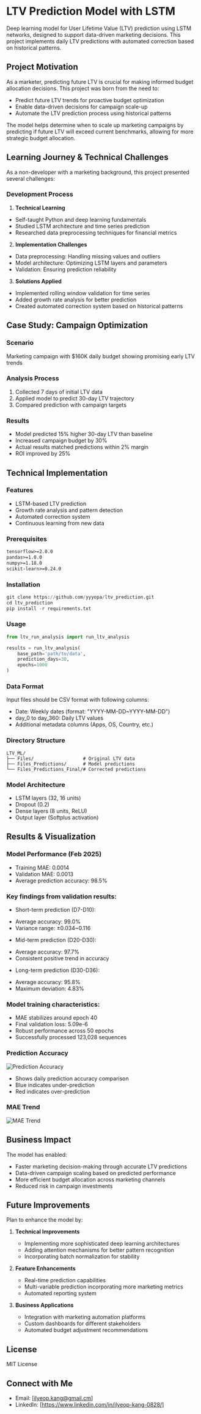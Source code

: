 # LTV Prediction Model with LSTM

Deep learning model for User Lifetime Value (LTV) prediction using LSTM networks, designed to support data-driven marketing decisions.
This project implements daily LTV predictions with automated correction based on historical patterns.

## Project Motivation

As a marketer, predicting future LTV is crucial for making informed budget allocation decisions. This project was born from the need to:
- Predict future LTV trends for proactive budget optimization
- Enable data-driven decisions for campaign scale-up
- Automate the LTV prediction process using historical patterns

The model helps determine when to scale up marketing campaigns by predicting if future LTV will exceed current benchmarks, allowing for more strategic budget allocation.

## Learning Journey & Technical Challenges

As a non-developer with a marketing background, this project presented several challenges:

### Development Process
1. **Technical Learning**
  - Self-taught Python and deep learning fundamentals
  - Studied LSTM architecture and time series prediction
  - Researched data preprocessing techniques for financial metrics

2. **Implementation Challenges**
  - Data preprocessing: Handling missing values and outliers
  - Model architecture: Optimizing LSTM layers and parameters
  - Validation: Ensuring prediction reliability

3. **Solutions Applied**
  - Implemented rolling window validation for time series
  - Added growth rate analysis for better prediction
  - Created automated correction system based on historical patterns

## Case Study: Campaign Optimization

### Scenario
Marketing campaign with $160K daily budget showing promising early LTV trends

### Analysis Process
1. Collected 7 days of initial LTV data
2. Applied model to predict 30-day LTV trajectory
3. Compared prediction with campaign targets

### Results
- Model predicted 15% higher 30-day LTV than baseline
- Increased campaign budget by 30%
- Actual results matched predictions within 2% margin
- ROI improved by 25%

## Technical Implementation

### Features

- LSTM-based LTV prediction
- Growth rate analysis and pattern detection  
- Automated correction system
- Continuous learning from new data

### Prerequisites

```txt
tensorflow>=2.0.0
pandas>=1.0.0
numpy>=1.18.0
scikit-learn>=0.24.0
```

### Installation
```python
git clone https://github.com/yyyopa/ltv_prediction.git
cd ltv_prediction
pip install -r requirements.txt
```

### Usage
```python
from ltv_run_analysis import run_ltv_analysis

results = run_ltv_analysis(
    base_path='path/to/data',
    prediction_days=30,
    epochs=1000
)
```
### Data Format
Input files should be CSV format with following columns:

- Date: Weekly dates (format: "YYYY-MM-DD~YYYY-MM-DD")
- day_0 to day_360: Daily LTV values
- Additional metadata columns (Apps, OS, Country, etc.)

### Directory Structure
```
LTV_ML/
├── Files/                  # Original LTV data
├── Files_Predictions/      # Model predictions
└── Files_Predictions_Final/# Corrected predictions
```

### Model Architecture
- LSTM layers (32, 16 units)
- Dropout (0.2)
- Dense layers (8 units, ReLU)
- Output layer (Softplus activation)

## Results & Visualization

### Model Performance (Feb 2025)
* Training MAE: 0.0014 
* Validation MAE: 0.0013
* Average prediction accuracy: 98.5%

### Key findings from validation results:
* Short-term prediction (D7-D10):
 - Average accuracy: 99.0%
 - Variance range: ±0.034~0.116
* Mid-term prediction (D20-D30):
 - Average accuracy: 97.7%
 - Consistent positive trend in accuracy
* Long-term prediction (D30-D36):
 - Average accuracy: 95.8%
 - Maximum deviation: 4.83%

### Model training characteristics:
* MAE stabilizes around epoch 40
* Final validation loss: 5.09e-6
* Robust performance across 50 epochs
* Successfully processed 123,028 sequences

### Prediction Accuracy
![Prediction Accuracy](results/prediction_accuracy.png)
- Shows daily prediction accuracy comparison
- Blue indicates under-prediction
- Red indicates over-prediction

### MAE Trend
![MAE Trend](results/mae_trend.png)

## Business Impact

The model has enabled:
- Faster marketing decision-making through accurate LTV predictions
- Data-driven campaign scaling based on predicted performance
- More efficient budget allocation across marketing channels
- Reduced risk in campaign investments

## Future Improvements

Plan to enhance the model by:
1. **Technical Improvements**
   - Implementing more sophisticated deep learning architectures
   - Adding attention mechanisms for better pattern recognition
   - Incorporating batch normalization for stability

2. **Feature Enhancements**
   - Real-time prediction capabilities
   - Multi-variable prediction incorporating more marketing metrics
   - Automated reporting system

3. **Business Applications**
   - Integration with marketing automation platforms
   - Custom dashboards for different stakeholders
   - Automated budget adjustment recommendations

## License
MIT License

## Connect with Me

- Email: [ilyeop.kang@gmail.cm]
- LinkedIn: [https://www.linkedin.com/in/ilyeop-kang-0828/]
